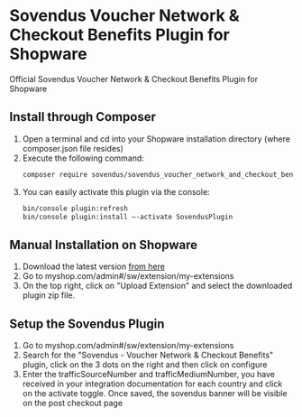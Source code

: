 # Sovendus Voucher Network & Checkout Benefits Plugin for Shopware
Official Sovendus Voucher Network & Checkout Benefits Plugin for Shopware

## Install through Composer

1. Open a terminal and cd into your Shopware installation directory (where composer.json file resides)
2. Execute the following command:
    ``` bash
    composer require sovendus/sovendus_voucher_network_and_checkout_benefits
    ```
3. You can easily activate this plugin via the console:
    ``` bash
    bin/console plugin:refresh​
    bin/console plugin:install –-activate SovendusPlugin
    ```
## Manual Installation on Shopware

1. Download the latest version [from here](https://github.com/Sovendus-GmbH/Sovendus-Shopware-Voucher-Network-and-Checkout-Benefits-Plugin/releases/)
2. Go to myshop.com/admin#/sw/extension/my-extensions
3. On the top right, click on "Upload Extension" and select the downloaded plugin zip file.


## Setup the Sovendus Plugin

1. Go to myshop.com/admin#/sw/extension/my-extensions
2. Search for the "Sovendus - Voucher Network & Checkout Benefits" plugin, click on the 3 dots on the right and then click on configure
3. Enter the trafficSourceNumber and trafficMediumNumber, you have received in your integration documentation for each country and click on the activate toggle. Once saved, the sovendus banner will be visible on the post checkout page
